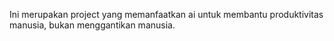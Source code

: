 Ini merupakan project yang memanfaatkan ai untuk membantu produktivitas manusia, bukan menggantikan manusia.